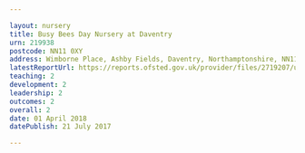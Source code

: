 ```yaml
---

layout: nursery
title: Busy Bees Day Nursery at Daventry
urn: 219938
postcode: NN11 0XY
address: Wimborne Place, Ashby Fields, Daventry, Northamptonshire, NN11 0XY
latestReportUrl: https://reports.ofsted.gov.uk/provider/files/2719207/urn/219938.pdf
teaching: 2
development: 2
leadership: 2
outcomes: 2
overall: 2
date: 01 April 2018 
datePublish: 21 July 2017

---
```

